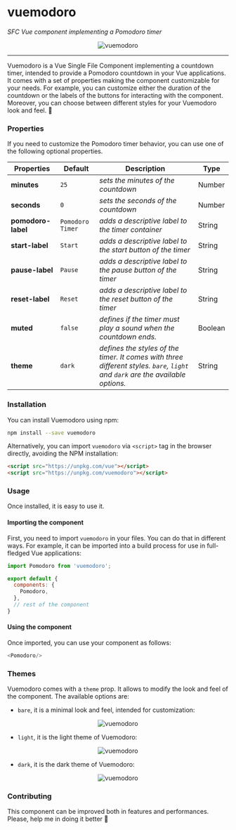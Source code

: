 # vuemodoro

_SFC Vue component implementing a Pomodoro timer_

<p align="center">
  <img src="https://github.com/P3trur0/vuemodoro/blob/master/assets/logo.png?raw=true" alt="vuemodoro"/>
</p>

---

Vuemodoro is a Vue Single File Component implementing a countdown timer, intended to provide a Pomodoro countdown in your Vue applications. It comes with a set of properties making the component customizable for your needs. For example, you can customize either the duration of the countdown or the labels of the buttons for interacting with the component.  
Moreover, you can choose between different styles for your Vuemodoro look and feel. 🍅

### Properties

If you need to customize the Pomodoro timer behavior, you can use one of the following optional properties.

| **Properties** | **Default** | **Description**                                                                        | **Type**         |
|----------------|-------------|----------------------------------------------------------------------------------------|------------------|
| **minutes**          | `25`              | _sets the minutes of the countdown_                                                                                                        | Number           |
| **seconds**          | `0`               | _sets the seconds of the countdown_                                                                                                        | Number           |
| **pomodoro-label**    | `Pomodoro Timer`  | _adds a descriptive label to the timer container_                                                                                          | String           |
| **start-label**       | `Start`           | _adds a descriptive label to the start button of the timer_                                                                                | String           |
| **pause-label**       | `Pause`           | _adds a descriptive label to the pause button of the timer_                                                                                | String           |
| **reset-label**       | `Reset`           | _adds a descriptive label to the reset button of the timer_                                                                                | String           |
| **muted**            | `false`         | _defines if the timer must play a sound when the countdown ends._          | Boolean          |
| **theme**            | `dark`         | _defines the styles of the timer. It comes with three different styles. `bare`, `light` and `dark` are the available options._          | String           |


### Installation
You can install Vuemodoro using npm:

```bash
npm install --save vuemodoro
```

Alternatively, you can import `vuemodoro` via `<script>` tag in the browser directly, avoiding the NPM installation:

```html
<script src="https://unpkg.com/vue"></script>
<script src="https://unpkg.com/vuemodoro"></script>
```

### Usage
Once installed, it is easy to use it.  

#### Importing the component
First, you need to import `vuemodoro` in your files. You can do that in different ways. For example, it can be imported into a build process for use in full-fledged Vue applications:

```js
import Pomodoro from 'vuemodoro';

export default {
  components: {
    Pomodoro,
  },
  // rest of the component
}
```

#### Using the component
Once imported, you can use your component as follows:

```js
<Pomodoro/>
```


### Themes
Vuemodoro comes with a `theme` prop. It allows to modify the look and feel of the component. The available options are:

- `bare`, it is a minimal look and feel, intended for customization:

<p align="center">
  <img src="https://github.com/P3trur0/vuemodoro/blob/master/assets/bare.png?raw=true" alt="vuemodoro"/>
</p>

- `light`, it is the light theme of Vuemodoro:

<p align="center">
  <img src="https://github.com/P3trur0/vuemodoro/blob/master/assets/light.png?raw=true" alt="vuemodoro"/>
</p>

- `dark`, it is the dark theme of Vuemodoro:

<p align="center">
  <img src="https://github.com/P3trur0/vuemodoro/blob/master/assets/dark.png?raw=true" alt="vuemodoro"/>
</p>

### Contributing
This component can be improved both in features and performances. Please, help me in doing it better 🍅
